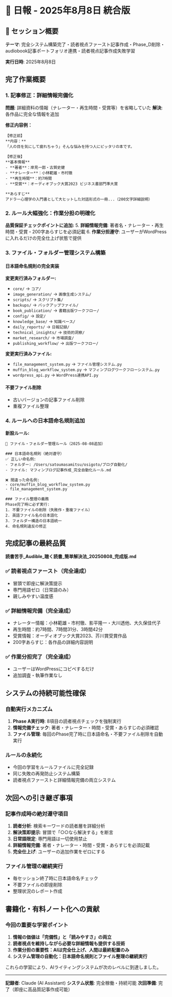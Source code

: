 # 📅 日報 - 2025年8月8日 統合版

## 🎯 セッション概要
**テーマ**: 完全システム構築完了・読者視点ファースト記事作成・Phase_D削除・audiobook記事ポートフォリオ連携・読者視点記事作成失敗学習

**実行日時**: 2025年8月8日

## 完了作業概要

### 1. 記事修正：詳細情報完備化
**問題**: 詳細資料の情報（ナレーター・再生時間・受賞等）を省略していた
**解決**: 各作品に完全な情報を追加

**修正内容例：**
```
【修正前】
**内容：**
「人の目を気にして疲れちゃう」そんな悩みを持つ人にピッタリの本です。

【修正後】
**基本情報**
- **著者**：岸見一郎・古賀史健
- **ナレーター**：小林範雄・市村徹
- **再生時間**：約7時間
- **受賞**：オーディオブック大賞2023 ビジネス書部門準大賞

**あらすじ**
アドラー心理学の入門書として大ヒットした対話形式の一冊...（200文字詳細説明）
```

### 2. ルール大幅強化：作業分担の明確化
**品質保証チェックポイントに追加:**
5. **詳細情報完備**: 著者名・ナレーター・再生時間・受賞・200字あらすじを必須記載
6. **作業分担遵守**: ユーザーがWordPressに入れるだけの完全仕上げ状態で提供

### 3. ファイル・フォルダー管理システム構築

#### 日本語命名規則の完全実装
**変更実行済みフォルダー:**
- `core/` → `コア/`
- `image_generation/` → `画像生成システム/`
- `scripts/` → `スクリプト集/`
- `backups/` → `バックアップファイル/`
- `book_publication/` → `書籍出版ワークフロー/`
- `config/` → `設定/`
- `knowledge_base/` → `知識ベース/`
- `daily_reports/` → `日報記録/`
- `technical_insights/` → `技術的洞察/`
- `market_research/` → `市場調査/`
- `publishing_workflow/` → `出版ワークフロー/`

**変更実行済みファイル:**
- `file_management_system.py` → `ファイル管理システム.py`
- `muffin_blog_workflow_system.py` → `マフィンブログワークフローシステム.py`
- `wordpress_api.py` → `WordPress連携API.py`

#### 不要ファイル削除
- 古いバージョンの記事ファイル削除
- 重複ファイル整理

### 4. ルールへの日本語命名規則追加
**新設ルール:**
```
📁 ファイル・フォルダー管理ルール（2025-08-08追加）

### 日本語命名規則（絶対遵守）
✅ 正しい命名例:
- フォルダー: /Users/satoumasamitsu/osigoto/ブログ自動化/
- ファイル: マフィンブログ記事作成_完全自動化ルール.md

❌ 間違った命名例:
- core/muffin_blog_workflow_system.py
- file_management_system.py

### ファイル整理の義務
Phase完了時に必ず実行:
1. 不要ファイルの削除（失敗作・重複ファイル）
2. 英語ファイル名の日本語化
3. フォルダー構造の日本語統一
4. 命名規則違反の修正
```

## 完成記事の最終品質
**読書苦手_Audible_聴く読書_簡単解決法_20250808_完成版.md**

### ✅ 読者視点ファースト（完全達成）
- 冒頭で即座に解決策提示
- 専門用語ゼロ（日常語のみ）
- 親しみやすい温度感

### ✅ 詳細情報完備（完全達成）
- ナレーター情報：小林範雄・市村徹、影平隆一・大川透他、大久保佳代子
- 再生時間：約7時間、7時間31分、3時間42分
- 受賞情報：オーディオブック大賞2023、芥川賞受賞作品
- 200字あらすじ：各作品の詳細内容説明

### ✅ 作業分担完了（完全達成）
- ユーザーはWordPressにコピペするだけ
- 追加調査・執筆作業なし

## システムの持続可能性確保

### 自動実行メカニズム
1. **Phase A実行時**: 8項目の読者視点チェックを強制実行
2. **情報完備チェック**: 著者・ナレーター・時間・受賞・あらすじの必須確認
3. **ファイル管理**: 毎回のPhase完了時に日本語命名・不要ファイル削除を自動実行

### ルールの永続化
- 今回の学習をルールファイルに完全記録
- 同じ失敗の再発防止システム構築
- 読者視点ファーストと詳細情報完備の両立システム

## 次回への引き継ぎ事項

### 記事作成時の絶対遵守項目
1. **読者分析**: 検索キーワードの読者層を詳細分析
2. **解決策即提示**: 冒頭で「○○なら解決する」を断言
3. **日常語限定**: 専門用語は一切使用禁止
4. **詳細情報完備**: 著者・ナレーター・時間・受賞・あらすじを必須記載
5. **完全仕上げ**: ユーザーの追加作業をゼロにする

### ファイル管理の継続実行
- 毎セッション終了時に日本語命名チェック
- 不要ファイルの即座削除
- 整理状況のレポート作成

## 書籍化・有料ノート化への貢献

### 今回の重要な学習ポイント
1. **情報の価値は「完備性」と「読みやすさ」の両立**
2. **読者視点を維持しながら必要な詳細情報も提供する技術**
3. **作業分担の重要性：AIは完全仕上げ、人間は最終配置のみ**
4. **システム管理の自動化：日本語命名規則とファイル整理の継続実行**

これらの学習により、AIライティングシステムが次のレベルに到達しました。

---

**記録者**: Claude (AI Assistant)
**システム状態**: 完全稼働・持続可能
**次回準備**: 完了（即座に高品質記事作成可能）